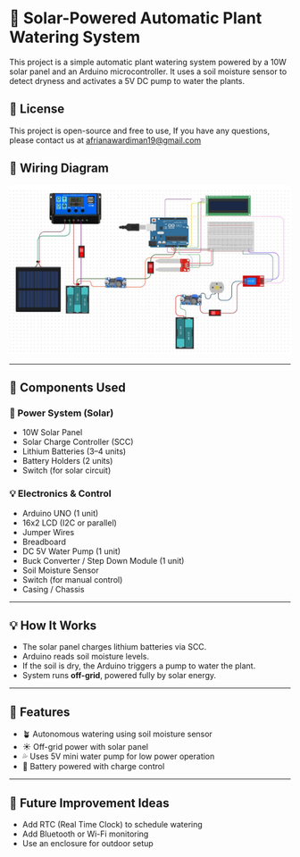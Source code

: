 # 🌱 Solar-Powered Automatic Plant Watering System

This project is a simple automatic plant watering system powered by a 10W solar panel and an Arduino microcontroller. It uses a soil moisture sensor to detect dryness and activates a 5V DC pump to water the plants.

## 📜 License
This project is open-source and free to use, If you have any questions, please contact us at afrianawardiman19@gmail.com

## 📸 Wiring Diagram
![Wiring Diagram](images/wiring.png)

---

## 🔧 Components Used

### 🔋 Power System (Solar)
- 10W Solar Panel
- Solar Charge Controller (SCC)
- Lithium Batteries (3–4 units)
- Battery Holders (2 units)
- Switch (for solar circuit)

### 💡 Electronics & Control
- Arduino UNO (1 unit)
- 16x2 LCD (I2C or parallel)
- Jumper Wires
- Breadboard
- DC 5V Water Pump (1 unit)
- Buck Converter / Step Down Module (1 unit)
- Soil Moisture Sensor
- Switch (for manual control)
- Casing / Chassis

---

## 💡 How It Works
- The solar panel charges lithium batteries via SCC.
- Arduino reads soil moisture levels.
- If the soil is dry, the Arduino triggers a pump to water the plant.
- System runs **off-grid**, powered fully by solar energy.

---

## 🧠 Features
- 🪴 Autonomous watering using soil moisture sensor
- ☀️ Off-grid power with solar panel
- 💦 Uses 5V mini water pump for low power operation
- 🔋 Battery powered with charge control

---

## 🚀 Future Improvement Ideas
- Add RTC (Real Time Clock) to schedule watering
- Add Bluetooth or Wi-Fi monitoring
- Use an enclosure for outdoor setup



